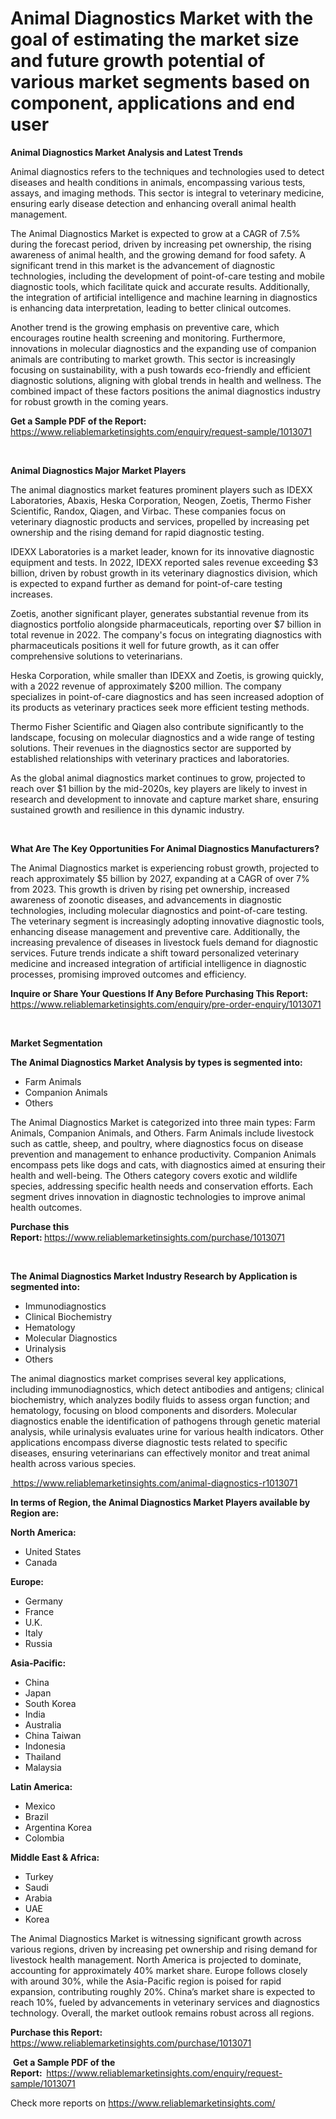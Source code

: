 <p><h1>Animal Diagnostics Market with the goal of estimating the market size and future growth potential of various market segments based on component, applications and end user</h1></p><p><strong>Animal Diagnostics Market Analysis and Latest Trends</strong></p>
<p><p>Animal diagnostics refers to the techniques and technologies used to detect diseases and health conditions in animals, encompassing various tests, assays, and imaging methods. This sector is integral to veterinary medicine, ensuring early disease detection and enhancing overall animal health management.</p><p>The Animal Diagnostics Market is expected to grow at a CAGR of 7.5% during the forecast period, driven by increasing pet ownership, the rising awareness of animal health, and the growing demand for food safety. A significant trend in this market is the advancement of diagnostic technologies, including the development of point-of-care testing and mobile diagnostic tools, which facilitate quick and accurate results. Additionally, the integration of artificial intelligence and machine learning in diagnostics is enhancing data interpretation, leading to better clinical outcomes.</p><p>Another trend is the growing emphasis on preventive care, which encourages routine health screening and monitoring. Furthermore, innovations in molecular diagnostics and the expanding use of companion animals are contributing to market growth. This sector is increasingly focusing on sustainability, with a push towards eco-friendly and efficient diagnostic solutions, aligning with global trends in health and wellness. The combined impact of these factors positions the animal diagnostics industry for robust growth in the coming years.</p></p>
<p><strong>Get a Sample PDF of the Report:&nbsp;</strong> <a href="https://www.reliablemarketinsights.com/enquiry/request-sample/1013071?utm_campaign=2639&utm_medium=2&utm_source=Github&utm_content=ia&utm_term=06032025&utm_id=animal-diagnostics">https://www.reliablemarketinsights.com/enquiry/request-sample/1013071</a></p>
<p>&nbsp;</p>
<p><strong>Animal Diagnostics Major Market Players</strong></p>
<p><p>The animal diagnostics market features prominent players such as IDEXX Laboratories, Abaxis, Heska Corporation, Neogen, Zoetis, Thermo Fisher Scientific, Randox, Qiagen, and Virbac. These companies focus on veterinary diagnostic products and services, propelled by increasing pet ownership and the rising demand for rapid diagnostic testing.</p><p>IDEXX Laboratories is a market leader, known for its innovative diagnostic equipment and tests. In 2022, IDEXX reported sales revenue exceeding $3 billion, driven by robust growth in its veterinary diagnostics division, which is expected to expand further as demand for point-of-care testing increases. </p><p>Zoetis, another significant player, generates substantial revenue from its diagnostics portfolio alongside pharmaceuticals, reporting over $7 billion in total revenue in 2022. The company's focus on integrating diagnostics with pharmaceuticals positions it well for future growth, as it can offer comprehensive solutions to veterinarians.</p><p>Heska Corporation, while smaller than IDEXX and Zoetis, is growing quickly, with a 2022 revenue of approximately $200 million. The company specializes in point-of-care diagnostics and has seen increased adoption of its products as veterinary practices seek more efficient testing methods. </p><p>Thermo Fisher Scientific and Qiagen also contribute significantly to the landscape, focusing on molecular diagnostics and a wide range of testing solutions. Their revenues in the diagnostics sector are supported by established relationships with veterinary practices and laboratories.</p><p>As the global animal diagnostics market continues to grow, projected to reach over $1 billion by the mid-2020s, key players are likely to invest in research and development to innovate and capture market share, ensuring sustained growth and resilience in this dynamic industry.</p></p>
<p>&nbsp;</p>
<p><strong>What Are The Key Opportunities For Animal Diagnostics Manufacturers?</strong></p>
<p><p>The Animal Diagnostics market is experiencing robust growth, projected to reach approximately $5 billion by 2027, expanding at a CAGR of over 7% from 2023. This growth is driven by rising pet ownership, increased awareness of zoonotic diseases, and advancements in diagnostic technologies, including molecular diagnostics and point-of-care testing. The veterinary segment is increasingly adopting innovative diagnostic tools, enhancing disease management and preventive care. Additionally, the increasing prevalence of diseases in livestock fuels demand for diagnostic services. Future trends indicate a shift toward personalized veterinary medicine and increased integration of artificial intelligence in diagnostic processes, promising improved outcomes and efficiency.</p></p>
<p><strong>Inquire or Share Your Questions If Any Before Purchasing This Report:</strong> <a href="https://www.reliablemarketinsights.com/enquiry/pre-order-enquiry/1013071?utm_campaign=2639&utm_medium=2&utm_source=Github&utm_content=ia&utm_term=06032025&utm_id=animal-diagnostics">https://www.reliablemarketinsights.com/enquiry/pre-order-enquiry/1013071</a></p>
<p>&nbsp;</p>
<p><strong>Market Segmentation</strong></p>
<p><strong>The Animal Diagnostics Market Analysis by types is segmented into:</strong></p>
<p><ul><li>Farm Animals</li><li>Companion Animals</li><li>Others</li></ul></p>
<p><p>The Animal Diagnostics Market is categorized into three main types: Farm Animals, Companion Animals, and Others. Farm Animals include livestock such as cattle, sheep, and poultry, where diagnostics focus on disease prevention and management to enhance productivity. Companion Animals encompass pets like dogs and cats, with diagnostics aimed at ensuring their health and well-being. The Others category covers exotic and wildlife species, addressing specific health needs and conservation efforts. Each segment drives innovation in diagnostic technologies to improve animal health outcomes.</p></p>
<p><strong>Purchase this Report:&nbsp;</strong><a href="https://www.reliablemarketinsights.com/purchase/1013071?utm_campaign=2639&utm_medium=2&utm_source=Github&utm_content=ia&utm_term=06032025&utm_id=animal-diagnostics">https://www.reliablemarketinsights.com/purchase/1013071</a></p>
<p>&nbsp;</p>
<p><strong>The Animal Diagnostics Market Industry Research by Application is segmented into:</strong></p>
<p><ul><li>Immunodiagnostics</li><li>Clinical Biochemistry</li><li>Hematology</li><li>Molecular Diagnostics</li><li>Urinalysis</li><li>Others</li></ul></p>
<p><p>The animal diagnostics market comprises several key applications, including immunodiagnostics, which detect antibodies and antigens; clinical biochemistry, which analyzes bodily fluids to assess organ function; and hematology, focusing on blood components and disorders. Molecular diagnostics enable the identification of pathogens through genetic material analysis, while urinalysis evaluates urine for various health indicators. Other applications encompass diverse diagnostic tests related to specific diseases, ensuring veterinarians can effectively monitor and treat animal health across various species.</p></p>
<p><a href="https://www.reliablemarketinsights.com/animal-diagnostics-r1013071?utm_campaign=2639&utm_medium=2&utm_source=Github&utm_content=ia&utm_term=06032025&utm_id=animal-diagnostics">&nbsp;https://www.reliablemarketinsights.com/animal-diagnostics-r1013071</a></p>
<p><strong>In terms of Region, the Animal Diagnostics Market Players available by Region are:</strong></p>
<p>
    <p> <strong> North America: </strong>
        <ul>
            <li>United States</li>
            <li>Canada</li>
        </ul>
        </p> 
    <p> <strong> Europe: </strong>
        <ul>
            <li>Germany</li>
            <li>France</li>
            <li>U.K.</li>
            <li>Italy</li>
            <li>Russia</li>
        </ul>
        </p> 
    <p> <strong> Asia-Pacific: </strong>
        <ul>
            <li>China</li>
            <li>Japan</li>
            <li>South Korea</li>
            <li>India</li>
            <li>Australia</li>
            <li>China Taiwan</li>
            <li>Indonesia</li>
            <li>Thailand</li>
            <li>Malaysia</li>
        </ul>
        </p> 
    <p> <strong> Latin America: </strong>
        <ul>
            <li>Mexico</li>
            <li>Brazil</li>
            <li>Argentina Korea</li>
            <li>Colombia</li>
        </ul>
        </p> 
    <p> <strong> Middle East & Africa: </strong>
        <ul>
            <li>Turkey</li>
            <li>Saudi</li>
            <li>Arabia</li>
            <li>UAE</li>
            <li>Korea</li>
        </ul>
    </p>
    </p>
<p><p>The Animal Diagnostics Market is witnessing significant growth across various regions, driven by increasing pet ownership and rising demand for livestock health management. North America is projected to dominate, accounting for approximately 40% market share. Europe follows closely with around 30%, while the Asia-Pacific region is poised for rapid expansion, contributing roughly 20%. China’s market share is expected to reach 10%, fueled by advancements in veterinary services and diagnostics technology. Overall, the market outlook remains robust across all regions.</p></p>
<p><strong>Purchase this Report: </strong><a href="https://www.reliablemarketinsights.com/purchase/1013071?utm_campaign=2639&utm_medium=2&utm_source=Github&utm_content=ia&utm_term=06032025&utm_id=animal-diagnostics">https://www.reliablemarketinsights.com/purchase/1013071</a></p>
<p>&nbsp;<strong>Get a Sample PDF of the Report:&nbsp;&nbsp;</strong><a href="https://www.reliablemarketinsights.com/enquiry/request-sample/1013071?utm_campaign=2639&utm_medium=2&utm_source=Github&utm_content=ia&utm_term=06032025&utm_id=animal-diagnostics">https://www.reliablemarketinsights.com/enquiry/request-sample/1013071</a></p>
<p><strong></strong></p>
<p>Check more reports on <a href="https://www.reliablemarketinsights.com/?utm_campaign=2639&utm_medium=2&utm_source=Github&utm_content=ia&utm_term=06032025&utm_id=animal-diagnostics">https://www.reliablemarketinsights.com/</a></p>